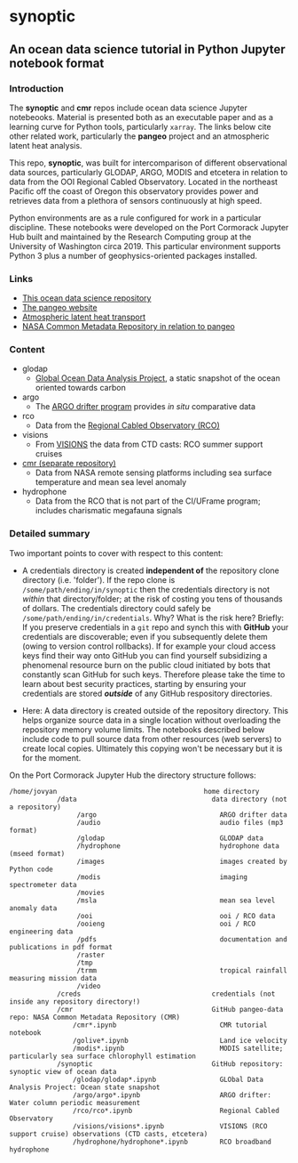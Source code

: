 # synoptic
## An ocean data science tutorial in Python Jupyter notebook format
### Introduction

The **synoptic** and **cmr** repos include ocean data science Jupyter notebeooks. Material is presented both as an
executable paper and as a learning curve for Python tools, particularly `xarray`. The links below cite other related
work, particularly the **pangeo** project and an atmospheric latent heat analysis. 


This repo, **synoptic**, was built for intercomparison of different observational data sources, particularly
GLODAP, ARGO, MODIS and etcetera in relation to data from the OOI Regional Cabled Observatory. Located in the 
northeast Pacific off the coast of Oregon this observatory provides power and retrieves data from a plethora
of sensors continuously at high speed. 


Python environments are as a rule configured for work in a particular discipline.
These notebooks were developed on the Port Cormorack Jupyter Hub built and maintained by the Research 
Computing group at the University of Washington circa 2019. This particular environment supports Python 3 
plus a number of geophysics-oriented packages installed. 

### Links


- [This ocean data science repository](https://github.com/robfatland/synoptic)
- [The pangeo website](http://pangeo.io)
- [Atmospheric latent heat transport](https://github.com/lkuntz/Precip_eScience)
- [NASA Common Metadata Repository in relation to pangeo](http://pangeo-data/cmr)


### Content

* glodap
  * [Global Ocean Data Analysis Project](https://www.glodap.info/), a static snapshot of the ocean oriented towards carbon
* argo
  * The [ARGO drifter program](http://argo.ucsd.edu/) provides *in situ* comparative data
* rco
  * Data from the [Regional Cabled Observatory (RCO)](http://app-dev.ooica.net/)
* visions
  * From [VISIONS](https://interactiveoceans.washington.edu/) the data from CTD casts: RCO summer support cruises
* [cmr (separate repository)](https://github.com/pangeo-data/cmr)
  * Data from NASA remote sensing platforms including sea surface temperature and mean sea level anomaly
* hydrophone
  * Data from the RCO that is not part of the CI/UFrame program; includes charismatic megafauna signals
  
### Detailed summary

Two important points to cover with respect to this content:

* A credentials directory is created **independent of** the repository clone directory (i.e. 'folder'). 
If the repo clone is `/some/path/ending/in/synoptic` then the credentials directory 
is not *within* that directory/folder; at the risk of costing you tens of thousands of dollars. 
The credentials directory could safely be `/some/path/ending/in/credentials`. Why? What is the 
risk here? Briefly: If you preserve credentials in a `git` repo and synch this with **GitHub**
your credentials are discoverable; even if you subsequently delete them (owing to version control
rollbacks). If for example your cloud access keys find their way onto GitHub you can find yourself
subsidizing a phenomenal resource burn on the public cloud initiated by bots that constantly scan
GitHub for such keys. Therefore please take the time to learn about best security practices, starting 
by ensuring your credentials are stored ***outside*** of any GitHub respository directories. 

* Here: A data directory is created outside of the repository directory. This helps organize source
data in a single location without overloading the repository memory volume limits. The notebooks
described below include code to pull source data from other resources (web servers) to create local 
copies. Ultimately this copying won't be necessary but it is for the moment. 

On the Port Cormorack Jupyter Hub the directory structure follows:

```
/home/jovyan                                     home directory
            /data                                  data directory (not a repository)
                 /argo                               ARGO drifter data
                 /audio                              audio files (mp3 format)
                 /glodap                             GLODAP data
                 /hydrophone                         hydrophone data (mseed format)
                 /images                             images created by Python code
                 /modis                              imaging spectrometer data 
                 /movies                         
                 /msla                               mean sea level anomaly data
                 /ooi                                ooi / RCO data
                 /ooieng                             ooi / RCO engineering data
                 /pdfs                               documentation and publications in pdf format
                 /raster      
                 /tmp
                 /trmm                               tropical rainfall measuring mission data
                 /video
            /creds                                 credentials (not inside any repository directory!)               
            /cmr                                   GitHub pangeo-data repo: NASA Common Metadata Repository (CMR)
                /cmr*.ipynb                          CMR tutorial notebook
                /golive*.ipynb                       Land ice velocity
                /modis*.ipynb                        MODIS satellite; particularly sea surface chlorophyll estimation
            /synoptic                              GitHub repository: synoptic view of ocean data
                /glodap/glodap*.ipynb                GLObal Data Analysis Project: Ocean state snapshot
                /argo/argo*.ipynb                    ARGO drifter: Water column periodic measurement
                /rco/rco*.ipynb                      Regional Cabled Observatory
                /visions/visions*.ipynb              VISIONS (RCO support cruise) observations (CTD casts, etcetera)
                /hydrophone/hydrophone*.ipynb        RCO broadband hydrophone
```

